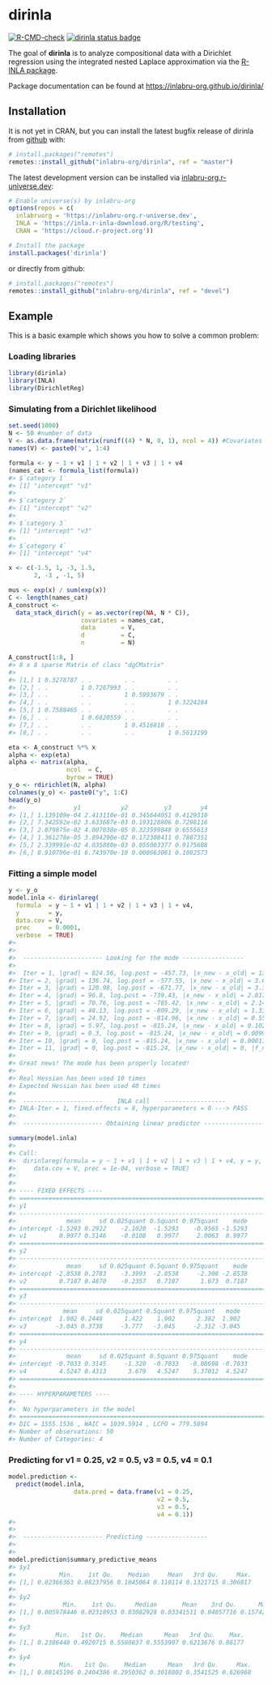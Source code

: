 
<!-- README.md is generated from README.Rmd. Please edit that file -->

# dirinla

<!-- badges: start -->

[![R-CMD-check](https://github.com/inlabru-org/dirinla/actions/workflows/R-CMD-check.yaml/badge.svg)](https://github.com/inlabru-org/dirinla/actions/workflows/R-CMD-check.yaml)
[![dirinla status
badge](https://inlabru-org.r-universe.dev/badges/dirinla)](https://inlabru-org.r-universe.dev)
<!-- badges: end -->

The goal of **dirinla** is to analyze compositional data with a
Dirichlet regression using the integrated nested Laplace approximation
via the [R-INLA package](https://www.r-inla.org/).

Package documentation can be found at
<https://inlabru-org.github.io/dirinla/>

## Installation

It is not yet in CRAN, but you can install the latest bugfix release of
dirinla from [github](https://github.com/inlabru-org/dirinla) with:

``` r
# install.packages("remotes")
remotes::install_github("inlabru-org/dirinla", ref = "master")
```

The latest development version can be installed via
[inlabru-org.r-universe.dev](https://inlabru-org.r-universe.dev/ui#builds):

``` r
# Enable universe(s) by inlabru-org
options(repos = c(
  inlabruorg = 'https://inlabru-org.r-universe.dev',
  INLA = 'https://inla.r-inla-download.org/R/testing',
  CRAN = 'https://cloud.r-project.org'))

# Install the package
install.packages('dirinla')
```

or directly from github:

``` r
# install.packages("remotes")
remotes::install_github("inlabru-org/dirinla", ref = "devel")
```

## Example

This is a basic example which shows you how to solve a common problem:

### Loading libraries

``` r
library(dirinla)
library(INLA)
library(DirichletReg)
```

### Simulating from a Dirichlet likelihood

``` r
set.seed(1000)
N <- 50 #number of data
V <- as.data.frame(matrix(runif((4) * N, 0, 1), ncol = 4)) #Covariates
names(V) <- paste0('v', 1:4)

formula <- y ~ 1 + v1 | 1 + v2 | 1 + v3 | 1 + v4
(names_cat <- formula_list(formula))
#> $`category 1`
#> [1] "intercept" "v1"       
#> 
#> $`category 2`
#> [1] "intercept" "v2"       
#> 
#> $`category 3`
#> [1] "intercept" "v3"       
#> 
#> $`category 4`
#> [1] "intercept" "v4"

x <- c(-1.5, 1, -3, 1.5,
       2, -3 , -1, 5)

mus <- exp(x) / sum(exp(x))
C <- length(names_cat)
A_construct <-
  data_stack_dirich(y = as.vector(rep(NA, N * C)),
                    covariates = names_cat,
                    data       = V,
                    d          = C,
                    n          = N)

A_construct[1:8, ]
#> 8 x 8 sparse Matrix of class "dgCMatrix"
#>                                                     
#> [1,] 1 0.3278787 . .         . .         . .        
#> [2,] . .         1 0.7267993 . .         . .        
#> [3,] . .         . .         1 0.5993679 . .        
#> [4,] . .         . .         . .         1 0.3224284
#> [5,] 1 0.7588465 . .         . .         . .        
#> [6,] . .         1 0.6820559 . .         . .        
#> [7,] . .         . .         1 0.4516818 . .        
#> [8,] . .         . .         . .         1 0.5613199

eta <- A_construct %*% x
alpha <- exp(eta)
alpha <- matrix(alpha,
                ncol  = C,
                byrow = TRUE)
y_o <- rdirichlet(N, alpha)
colnames(y_o) <- paste0("y", 1:C)
head(y_o)
#>                y1           y2          y3        y4
#> [1,] 1.139109e-04 2.413110e-01 0.345644051 0.4129310
#> [2,] 7.342592e-02 3.633687e-03 0.193128806 0.7298116
#> [3,] 2.079875e-02 4.007038e-05 0.323599848 0.6555613
#> [4,] 1.361278e-05 3.894290e-02 0.172308411 0.7887351
#> [5,] 2.339991e-02 4.035880e-03 0.055003377 0.9175608
#> [6,] 8.910796e-01 6.743970e-10 0.000663061 0.1082573
```

### Fitting a simple model

``` r
y <- y_o
model.inla <- dirinlareg(
  formula  = y ~ 1 + v1 | 1 + v2 | 1 + v3 | 1 + v4,
  y        = y,
  data.cov = V,
  prec     = 0.0001,
  verbose  = TRUE)
#> 
#>  
#>  ---------------------- Looking for the mode ----------------- 
#>  
#>  Iter = 1, |grad| = 824.56, log.post = -457.73, |x_new - x_old| = 13.92583, |f_new - f_old| = 368.13749
#> Iter = 2, |grad| = 136.74, log.post = -577.55, |x_new - x_old| = 3.65634, |f_new - f_old| = 119.82746
#> Iter = 3, |grad| = 120.98, log.post = -671.77, |x_new - x_old| = 3.31293, |f_new - f_old| = 94.22001
#> Iter = 4, |grad| = 96.8, log.post = -739.43, |x_new - x_old| = 2.81732, |f_new - f_old| = 67.65798
#> Iter = 5, |grad| = 70.76, log.post = -785.42, |x_new - x_old| = 2.1453, |f_new - f_old| = 45.99234
#> Iter = 6, |grad| = 48.13, log.post = -809.29, |x_new - x_old| = 1.3377, |f_new - f_old| = 23.86892
#> Iter = 7, |grad| = 24.92, log.post = -814.96, |x_new - x_old| = 0.55663, |f_new - f_old| = 5.67249
#> Iter = 8, |grad| = 5.97, log.post = -815.24, |x_new - x_old| = 0.10262, |f_new - f_old| = 0.27719
#> Iter = 9, |grad| = 0.3, log.post = -815.24, |x_new - x_old| = 0.00994, |f_new - f_old| = 0.00062
#> Iter = 10, |grad| = 0, log.post = -815.24, |x_new - x_old| = 0.00011, |f_new - f_old| = 0
#> Iter = 11, |grad| = 0, log.post = -815.24, |x_new - x_old| = 0, |f_new - f_old| = 0
#> 
#> Great news! The mode has been properly located!
#>  
#> Real Hessian has been used 10 times 
#> Expected Hessian has been used 40 times 
#> 
#>  ----------------------    INLA call    ----------------- 
#> INLA-Iter = 1, fixed.effects = 8, hyperparameters = 0 ---> PASS
#> 
#>  ---------------------- Obtaining linear predictor -----------------

summary(model.inla)
#> 
#> Call: 
#>  dirinlareg(formula = y ~ 1 + v1 | 1 + v2 | 1 + v3 | 1 + v4, y = y, 
#>     data.cov = V, prec = 1e-04, verbose = TRUE)
#> 
#>  
#> ---- FIXED EFFECTS ---- 
#> ======================================================================= 
#> y1
#> ----------------------------------------------------------------------- 
#>              mean     sd 0.025quant 0.5quant 0.975quant    mode
#> intercept -1.5293 0.2922    -2.1020  -1.5293    -0.9565 -1.5293
#> v1         0.9977 0.5146    -0.0108   0.9977     2.0063  0.9977
#> ======================================================================= 
#> y2
#> ----------------------------------------------------------------------- 
#>              mean     sd 0.025quant 0.5quant 0.975quant    mode
#> intercept -2.8538 0.2783    -3.3993  -2.8538     -2.308 -2.8538
#> v2         0.7187 0.4870    -0.2357   0.7187      1.673  0.7187
#> ======================================================================= 
#> y3
#> ----------------------------------------------------------------------- 
#>             mean     sd 0.025quant 0.5quant 0.975quant   mode
#> intercept  1.902 0.2448      1.422    1.902      2.382  1.902
#> v3        -3.045 0.3738     -3.777   -3.045     -2.312 -3.045
#> ======================================================================= 
#> y4
#> ----------------------------------------------------------------------- 
#>              mean     sd 0.025quant 0.5quant 0.975quant    mode
#> intercept -0.7033 0.3145     -1.320  -0.7033   -0.08698 -0.7033
#> v4         4.5247 0.4313      3.679   4.5247    5.37012  4.5247
#> ======================================================================= 
#> 
#> ---- HYPERPARAMETERS ---- 
#> 
#>  No hyperparameters in the model 
#> ======================================================================= 
#> DIC = 1555.1536 , WAIC = 1039.5914 , LCPO = 779.5894 
#> Number of observations: 50
#> Number of Categories: 4
```

### Predicting for v1 = 0.25, v2 = 0.5, v3 = 0.5, v4 = 0.1

``` r
model.prediction <-
  predict(model.inla,
                  data.pred = data.frame(v1 = 0.25,
                                         v2 = 0.5,
                                         v3 = 0.5,
                                         v4 = 0.1))
#> 
#>  
#>  ---------------------- Predicting ----------------- 
#>  
#> 
model.prediction$summary_predictive_means
#> $y1
#>            Min.    1st Qu.    Median     Mean   3rd Qu.     Max.
#> [1,] 0.02366363 0.08237956 0.1045064 0.110114 0.1321715 0.306817
#> 
#> $y2
#>             Min.    1st Qu.     Median       Mean    3rd Qu.      Max.
#> [1,] 0.005978446 0.02318953 0.03082928 0.03341511 0.04057716 0.1574298
#> 
#> $y3
#>           Min.   1st Qu.    Median      Mean   3rd Qu.    Max.
#> [1,] 0.2386448 0.4920715 0.5580837 0.5553907 0.6213676 0.86177
#> 
#> $y4
#>            Min.   1st Qu.    Median      Mean   3rd Qu.     Max.
#> [1,] 0.08145196 0.2404386 0.2950362 0.3010802 0.3541525 0.626968
```
